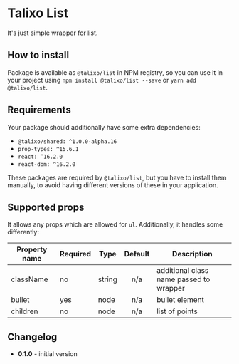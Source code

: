 # Talixo List

It's just simple wrapper for list.

## How to install

Package is available as `@talixo/list` in NPM registry, so you can use it in your project
using `npm install @talixo/list --save` or `yarn add @talixo/list`.

## Requirements

Your package should additionally have some extra dependencies:

- `@talixo/shared: ^1.0.0-alpha.16`
- `prop-types: ^15.6.1`
- `react: ^16.2.0`
- `react-dom: ^16.2.0`

These packages are required by `@talixo/list`, but you have to install them manually,
to avoid having different versions of these in your application.

## Supported props

It allows any props which are allowed for `ul`. Additionally, it handles some differently:

Property name | Required |Type      | Default | Description
--------------|----------|-----------|:-------:|--------------------------------
className     | no       | string    | n/a     | additional class name passed to wrapper
bullet        | yes      | node      | n/a     | bullet element
children      | no       | node      | n/a     | list of points

## Changelog

- **0.1.0** - initial version
